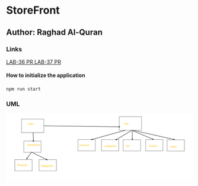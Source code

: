 # StoreFront

## Author: Raghad Al-Quran

### Links
[ LAB-36 PR ](https://github.com/401-advanced-javascript-raghad/storefront-new/pull/3)
[ LAB-37 PR](https://github.com/401-advanced-javascript-raghad/storefront-new/pull/5)

#### How to initialize the application
`npm run start`

### UML
![uml](./uml.png)